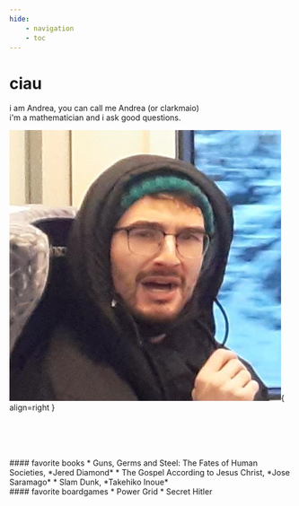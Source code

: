 ```yaml
---
hide:
    - navigation
    - toc
---
```


# ciau

i am Andrea, you can call me Andrea (or clarkmaio) <br>
i'm a mathematician and i ask good questions.

![Image title](../assets/images/me.png){ align=right }


<br>
<br>
<br>
<br>
#### favorite books
* Guns, Germs and Steel: The Fates of Human Societies, *Jered Diamond*
* The Gospel According to Jesus Christ, *Jose Saramago*
* Slam Dunk, *Takehiko Inoue*

<br>
#### favorite boardgames
* Power Grid
* Secret Hitler